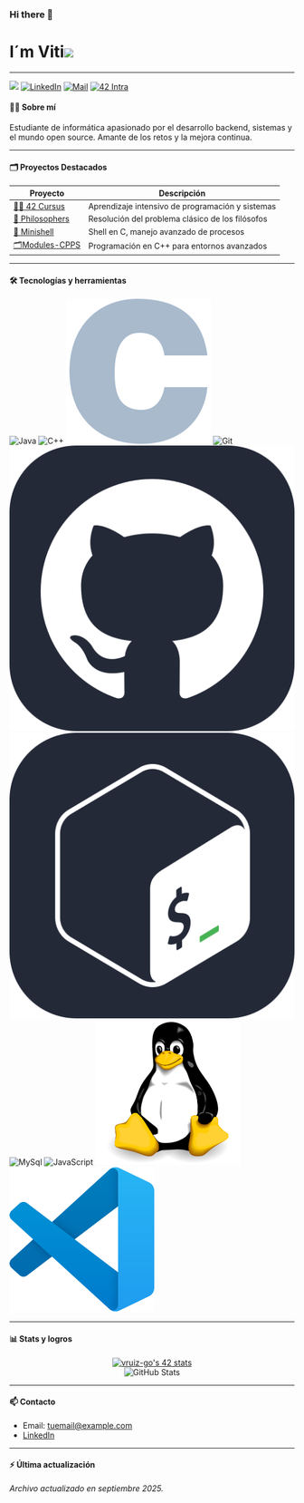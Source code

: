 ### Hi there 👋


<h1 align="left">I´m Viti<img src="https://user-images.githubusercontent.com/1303154/88677602-1635ba80-d120-11ea-84d8-d263ba5fc3c0.gif" width="28px"></h1>

---
[![](https://visitcount.itsvg.in/api?id=viti01g&label=Profile%20Views&color=1&icon=3&pretty=false)](https://visitcount.itsvg.in)
[![LinkedIn](https://img.shields.io/badge/LinkedIn-20232A?style=for-the-badge&logo=linkedin&logoColor=107ab0)](www.linkedin.com/in/victor-ruiz-gonzález/)
[![Mail](https://img.shields.io/badge/Mail-20232A?style=for-the-badge&logo=gmail&logoColor=EA4335)](mailto:vruizgonz@gmail.com)
[![42 Intra](https://img.shields.io/badge/Intra-20232A?style=for-the-badge&logo=42&logoColor=107ab0)](https://profile.intra.42.fr/users/vruiz-go)

#### 🧑‍💻 Sobre mí
Estudiante de informática apasionado por el desarrollo backend, sistemas y el mundo open source. Amante de los retos y la mejora continua.

---

#### 🗂 Proyectos Destacados
| Proyecto | Descripción |
|------|------|
| [👨‍🎓 42 Cursus](https://github.com/Viti01g/42_Cursus) | Aprendizaje intensivo de programación y sistemas |
| [🍝 Philosophers](https://github.com/Viti01g/Philosophers_42) | Resolución del problema clásico de los filósofos |
| [💾 Minishell](https://github.com/Viti01g/Minishell) | Shell en C, manejo avanzado de procesos |
| [🗂️​ Modules-CPPS](https://github.com/Viti01g/Modules-CPPS) | Programación en C++ para entornos avanzados |

---

#### 🛠️ Tecnologías y herramientas
![Java](https://techstack-generator.vercel.app/java-icon.svg) ![C++](https://techstack-generator.vercel.app/cpp-icon.svg) ![C](https://github.com/devicons/devicon/blob/master/icons/c/c-original.svg) ![Git](https://user-images.githubusercontent.com/25181517/192108372-f71d70ac-7ae6-4c0d-8395-51d8870c2ef0.png) ![GitHub](https://github.com/tandpfun/skill-icons/blob/main/icons/Github-Dark.svg) ![Bash](https://github.com/tandpfun/skill-icons/blob/main/icons/Bash-Dark.svg) ![MySql](https://techstack-generator.vercel.app/mysql-icon.svg) ![JavaScript](https://techstack-generator.vercel.app/js-icon.svg) ![Linux](https://github.com/devicons/devicon/blob/master/icons/linux/linux-original.svg) ![VSCode](https://github.com/devicons/devicon/blob/master/icons/vscode/vscode-original.svg)

---

#### 📊 Stats y logros
<div align="center">
	<a href="https://github.com/oakoudad/badge42"><img src="https://badge.mediaplus.ma/darkblue/vruiz-go?1337Badge=off&UM6P=off" alt="vruiz-go's 42 stats" /></a>
	<br>
	<img src="https://github-readme-stats.vercel.app/api?username=Viti01g&show_icons=true" alt="GitHub Stats" />
</div>

---

#### 📫 Contacto
- Email: tuemail@example.com
- [LinkedIn](https://linkedin.com/in/tuusuario)

---

#### ⚡ Última actualización
*Archivo actualizado en septiembre 2025.*


<!--
**Viti01g/Viti01g** is a ✨ _special_ ✨ repository because its `README.md` (this file) appears on your GitHub profile.

Here are some ideas to get you started:

- 🔭 I’m currently working on ...
- 🌱 I’m currently learning ...
- 👯 I’m looking to collaborate on ...
- 🤔 I’m looking for help with ...
- 💬 Ask me about ...
- 📫 How to reach me: ...
- 😄 Pronouns: ...
- ⚡ Fun fact: ...
-->
